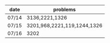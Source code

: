 | date  | problems |
| ------| -------- |
| 07/14 | 3136,2221,1326 |
| 07/15 | 3201,968,2221,119,1244,1326 |
| 07/16 | 3202 |
